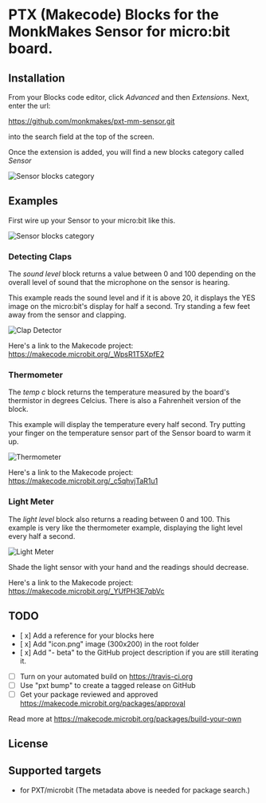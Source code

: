 # PTX (Makecode) Blocks for the MonkMakes Sensor for micro:bit board.


## Installation

From your Blocks code editor, click _Advanced_ and then _Extensions_. Next, enter the url: 

https://github.com/monkmakes/pxt-mm-sensor.git

into the search field at the top of the screen.

Once the extension is added, you will find a new blocks category called _Sensor_

![Sensor blocks category](https://github.com/monkmakes/pxt-sensor/blob/master/figs/blocks.png?raw=true)

## Examples

First wire up your Sensor to your micro:bit like this.

![Sensor blocks category](https://github.com/monkmakes/pxt-sensor/blob/master/figs/connecting.png?raw=true)


### Detecting Claps

The _sound level_ block returns a value between 0 and 100 depending on the overall level of sound that the microphone on the sensor is hearing.

This example reads the sound level and if it is above 20, it displays the YES image on the micro:bit's display for half a second. Try standing a few feet away from the sensor and clapping.

![Clap Detector](https://github.com/monkmakes/pxt-sensor/blob/master/figs/clap_code.png?raw=true)

Here's a link to the Makecode project: https://makecode.microbit.org/_WpsR1T5XpfE2


### Thermometer

The _temp c_ block returns the temperature measured by the board's thermistor in degrees Celcius. There is also a Fahrenheit version of the block.

This example will display the temperature every half second. Try putting your finger on the temperature sensor part of the Sensor board to warm it up.

![Thermometer](https://github.com/monkmakes/pxt-sensor/blob/master/figs/thermometer_code.png?raw=true)

Here's a link to the Makecode project: https://makecode.microbit.org/_c5qhvjTaR1u1


### Light Meter

The _light level_ block also returns a reading between 0 and 100. This example is very like the thermometer example, displaying the light level every half a second.

![Light Meter](https://github.com/monkmakes/pxt-sensor/blob/master/figs/light_meter_code.png?raw=true)

Shade the light sensor with your hand and the readings should decrease.

Here's a link to the Makecode project: https://makecode.microbit.org/_YUfPH3E7qbVc



## TODO

- [ x] Add a reference for your blocks here
- [ x] Add "icon.png" image (300x200) in the root folder
- [ x] Add "- beta" to the GitHub project description if you are still iterating it.
- [ ] Turn on your automated build on https://travis-ci.org
- [ ] Use "pxt bump" to create a tagged release on GitHub
- [ ] Get your package reviewed and approved https://makecode.microbit.org/packages/approval

Read more at https://makecode.microbit.org/packages/build-your-own

## License



## Supported targets

* for PXT/microbit
(The metadata above is needed for package search.)

